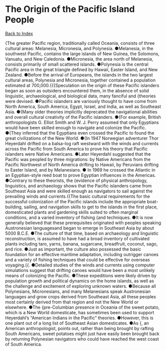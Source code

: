 # The Origin of the Pacific Island People
[Back to Index](https://github.com/windows10010/tpoExtractor/blog/master/README.md)

{The greater Pacific region, traditionally called Oceania, consists of three cultural areas: Melanesia, Micronesia, and Polynesia. ●Melanesia, in the southwest Pacific, contains the large islands of New Guinea, the Solomons, Vanuatu, and New Caledonia. ●Micronesia, the area north of Melanesia, consists primarily of small scattered islands. ●Polynesia is the central Pacific area in the great triangle defined by Hawaii, Easter Island, and New Zealand. ●Before the arrival of Europeans, the islands in the two largest cultural areas, Polynesia and Micronesia, together contained a population estimated at 700,000.{{{Speculation on the origin of these Pacific islanders began as soon as outsiders encountered them, in the absence of solid linguistic, archaeological, and biological data,
many fanciful and {theories were devised. ●Pacific islanders are variously thought to have come from North America, South America, Egypt, Israel,
and India, as well as Southeast Asia. ●{Many older theories implicitly deprecated the navigational abilities and overall cultural creativity of the Pacific islanders.
●{For example, British anthropologists G. Elliot Smith and W. J. Perry assumed that only Egyptians would have been skilled enough to navigate and colonize the Pacific. ●{They inferred that the Egyptians even crossed the Pacific to found the great civilizations of the New World. 
●{In 1947 Norwegian adventurer Thor Heyerdahl drifted on a balsa-log raft westward with the winds and currents across the Pacific from South America to prove his theory that 
Pacific islanders were Native Americans. ●Later Heyerdahl suggested that the Pacific was peopled by three migrations:
by Native Americans from the Pacific Northwest of North America drifting to Hawaii, by Peruvians drifting to Easter Island, and by Melanesians. ●
In 1969 he crossed the Atlantic in an Egyptian-style reed boat to prove Egyptian influences in the Americas. ●Contrary to these theorists, 
the {evidence of physical anthropology, linguistics, and archaeology shows that the Pacific islanders came from Southeast 
Asia and were skilled enough as navigators to sail against the prevailing winds and currents.{{The basic cultural requirements for the successful colonization of the Pacific islands include the appropriate boat-building, sailing, and navigation skills to get to the islands in the first place, domesticated plants and gardening skills suited to often marginal conditions, and a varied inventory of fishing {and techniques. ●It is now generally believed that these prerequisites originated with peoples speaking Austronesian languagesand began to emerge in Southeast Asia by about 5000 B.C.E. ●The culture of that time, based on archaeology and linguistic reconstruction, is assumed to have had a broad inventory of cultivated plants including taro, yarns, banana, sugarcane, breadfruit, coconut, sago, and rice. ●Just as important, the culture also possessed the basic foundation for an effective maritime adaptation, including outrigger canoes and a variety of fishing techniques that could be effective for overseas voyaging.{{. ●Detailed studies of the winds and currents using computer simulations suggest that drifting canoes would have been a most unlikely means of colonizing the Pacific. ●These expeditions were likely driven by population growth and political dynamics on the home islands, as well as the challenge and excitement of exploring unknown waters. ●Because all Polynesians, Micronesians, and many Melanesians speak Austronesian languages and grow crops derived from Southeast Asia, all these peoples most certainly derived from that region and not the New World or elsewhere. ●The {pre-Columbian presence in Oceania of the sweet potato, which is a New World domesticate, has sometimes been used to support Heyerdahl’s “American Indians in the Pacific” theories. ●However, this is one plant out of a long list of Southeast Asian domesticates. ●As {, an American anthropologist, points out, rather than being brought by rafting South Americans, sweet potatoes might just have easily been brought back by returning Polynesian navigators who could have reached the west coast of South America.